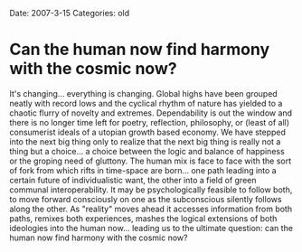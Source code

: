Date: 2007-3-15
Categories: old

# Can the human now find harmony with the cosmic now?

It's changing... everything is changing. Global highs have been grouped neatly with record lows and the cyclical rhythm of nature has yielded to a chaotic flurry of novelty and extremes.  Dependability is out the window and there is no longer time left for poetry, reflection, philosophy, or (least of all) consumerist ideals of a utopian growth based economy.  We have stepped into the next big thing only to realize that the next big thing is really not a thing but a choice... a choice between the logic and balance of happiness or the groping need of gluttony.  The human mix is face to face with the sort of fork from which rifts in time-space are born... one path leading into a certain future of individualistic want, the other into a field of green communal interoperability.  It may be psychologically feasible to follow both, to move forward consciously on one as the subconscious silently follows along the other.  As "reality" moves ahead it accesses information from both paths, remixes both experiences, mashes the logical extensions of both ideologies into the human now... leading us to the ultimate question: can the human now find harmony with the cosmic now?
